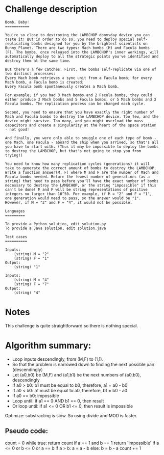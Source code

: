 # Challenge description
```
Bomb, Baby!
===========

You're so close to destroying the LAMBCHOP doomsday device you can taste it! But in order to do so, you need to deploy special self-replicating bombs designed for you by the brightest scientists on Bunny Planet. There are two types: Mach bombs (M) and Facula bombs (F). The bombs, once released into the LAMBCHOP's inner workings, will automatically deploy to all the strategic points you've identified and destroy them at the same time.

But there's a few catches. First, the bombs self-replicate via one of two distinct processes:
Every Mach bomb retrieves a sync unit from a Facula bomb; for every Mach bomb, a Facula bomb is created;
Every Facula bomb spontaneously creates a Mach bomb.

For example, if you had 3 Mach bombs and 2 Facula bombs, they could either produce 3 Mach bombs and 5 Facula bombs, or 5 Mach bombs and 2 Facula bombs. The replication process can be changed each cycle.

Second, you need to ensure that you have exactly the right number of Mach and Facula bombs to destroy the LAMBCHOP device. Too few, and the device might survive. Too many, and you might overload the mass capacitors and create a singularity at the heart of the space station - not good!

And finally, you were only able to smuggle one of each type of bomb - one Mach, one Facula - aboard the ship when you arrived, so that's all you have to start with. (Thus it may be impossible to deploy the bombs to destroy the LAMBCHOP, but that's not going to stop you from trying!)

You need to know how many replication cycles (generations) it will take to generate the correct amount of bombs to destroy the LAMBCHOP. Write a function answer(M, F) where M and F are the number of Mach and Facula bombs needed. Return the fewest number of generations (as a string) that need to pass before you'll have the exact number of bombs necessary to destroy the LAMBCHOP, or the string "impossible" if this can't be done! M and F will be string representations of positive integers no larger than 10^50. For example, if M = "2" and F = "1", one generation would need to pass, so the answer would be "1". However, if M = "2" and F = "4", it would not be possible.

Languages
=========

To provide a Python solution, edit solution.py
To provide a Java solution, edit solution.java

Test cases
==========

Inputs:
    (string) M = "2"
    (string) F = "1"
Output:
    (string) "1"

Inputs:
    (string) M = "4"
    (string) F = "7"
Output:
    (string) "4"
```


# Notes

This challenge is quite straightforward so there is nothing special.

# Algorithm summary:

+ Loop inputs descendingly, from (M,F) to (1,1).
+ So that the problem is narrowed down to finding the next possible pair (descendingly)
+ Let (a0,b0) be (M,F) and (a1,b1) be the next numbers of (a0,b0), descendingly
+ If a0 > b0: b1 must be equal to b0, therefore, a1 = a0 - b0
+ If a0 < b0: a1 must be equal to a0, therefore, b1 = b0 - a0
+ If a0 == b0: impossible
+ Loop until: if a1 == 0 AND b1 == 0, then result
+ Or loop until: if a1 <= 0 OR b1 <= 0, then result is impossible

Optimize: substracting is slow. So using divide and MOD is faster.

## Pseudo code:
  count = 0
  while true:
    return count        if a == 1 and b == 1
    return 'impossible' if a <= 0 or b <= 0 or a == b
    if a > b:
      a = a - b
    else:
      b = b - a
    count += 1
